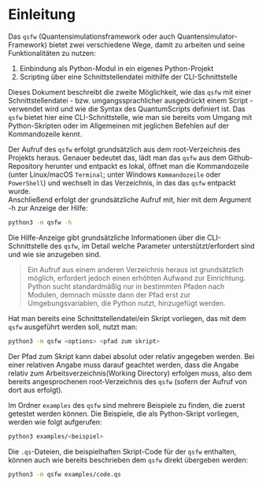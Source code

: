 # Einleitung

Das `qsfw` (Quantensimulationsframework oder auch Quantensimulator-Framework) bietet zwei verschiedene Wege, damit zu arbeiten und seine Funktionalitäten zu nutzen:
1. Einbindung als Python-Modul in ein eigenes Python-Projekt
2. Scripting über eine Schnittstellendatei mithilfe der CLI-Schnittstelle

Dieses Dokument beschreibt die zweite Möglichkeit, wie das `qsfw` mit einer Schnittstellendatei - bzw. 
umgangssprachlicher ausgedrückt einem Script - verwendet wird und wie die Syntax des QuantumScripts definiert ist. 
Das `qsfw` bietet hier eine CLI-Schnittstelle, wie man sie bereits vom Umgang mit Python-Skripten oder im 
Allgemeinen mit jeglichen Befehlen auf der Kommandozeile kennt.   
   
Der Aufruf des `qsfw` erfolgt grundsätzlich aus dem root-Verzeichnis des Projekts heraus. Genauer bedeutet das, lädt man das `qsfw` aus dem Github-Repository herunter und entpackt es lokal, öffnet man die Kommandozeile (unter Linux/macOS `Terminal`; unter Windows `Kommandozeile` oder `PowerShell`) und wechselt in das Verzeichnis, in das das `qsfw` entpackt wurde.   
Anschließend erfolgt der grundsätzliche Aufruf mit, hier mit dem Argument -h zur Anzeige der Hilfe:
```bash
python3 -m qsfw -h
```

Die Hilfe-Anzeige gibt grundsätzliche Informationen über die CLI-Schnittstelle des `qsfw`, im Detail welche  Parameter unterstützt/erfordert sind und wie sie anzugeben sind.

>Ein Aufruf aus einem anderen Verzeichnis heraus ist grundsätzlich möglich, erfordert jedoch einen erhöhten Aufwand zur Einrichtung. Python sucht standardmäßig nur in bestimmten Pfaden nach Modulen, demnach müsste dann der Pfad erst zur Umgebungsvariablen, die Python nutzt, hinzugefügt werden.

Hat man bereits eine Schnittstellendatei/ein Skript vorliegen, das mit dem `qsfw` ausgeführt werden soll, nutzt man:
```bash
python3 -m qsfw <options> <pfad zum skript>
```
Der Pfad zum Skript kann dabei absolut oder relativ angegeben werden. Bei einer relativen Angabe muss darauf 
geachtet werden, dass die Angabe relativ zum Arbeitsverzeichnis(Working Directory) erfolgen muss, also dem bereits
angesprochenen root-Verzeichnis des `qsfw` (sofern der Aufruf von dort aus erfolgt).   
   
Im Ordner `examples` des `qsfw` sind mehrere Beispiele zu finden, die zuerst getestet werden können. Die 
Beispiele, die als Python-Skript vorliegen, werden wie folgt aufgerufen:
```bash
python3 examples/<beispiel>
```

Die `.qs`-Dateien, die beispielhaften Skript-Code für der `qsfw` enthalten, können auch wie bereits 
beschrieben dem `qsfw` direkt übergeben werden:
```bash
python3 -m qsfw examples/code.qs
```
